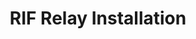 ---
layout: rsk
title: RIF Relay Installation
tags: rif, envelope, relay, user, guide, install
permalink: /guides/rif-relay/install/
redirect: /guides/rif-relay/installation-requirements/
---